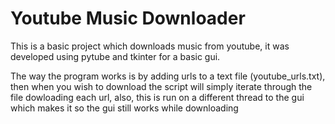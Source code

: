 # Youtube Music Downloader

This is a basic project which downloads music from youtube, it was developed using pytube and tkinter for a basic gui.

The way the program works is by adding urls to a text file (youtube_urls.txt), then when you wish to download the script will simply iterate through the file dowloading each url, also, this is run on a different thread to the gui which makes it so the gui still works while downloading